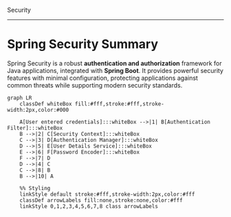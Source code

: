 Security

---

# **Spring Security Summary**
Spring Security is a robust **authentication and authorization** framework for Java applications, integrated with **Spring Boot**. It provides powerful security features with minimal configuration, protecting applications against common threats while supporting modern security standards.


```mermaid
graph LR
    classDef whiteBox fill:#fff,stroke:#fff,stroke-width:2px,color:#000
    
    A[User entered credentials]:::whiteBox -->|1| B[Authentication Filter]:::whiteBox
    B -->|2| C[Security Context]:::whiteBox
    C -->|3| D[Authentication Manager]:::whiteBox
    D -->|5| E[User Details Service]:::whiteBox
    E -->|6| F[Password Encoder]:::whiteBox
    F -->|7| D
    D -->|4| C
    C -->|8| B
    B -->|10| A

    %% Styling
    linkStyle default stroke:#fff,stroke-width:2px,color:#fff
    classDef arrowLabels fill:none,stroke:none,color:#fff
    linkStyle 0,1,2,3,4,5,6,7,8 class arrowLabels